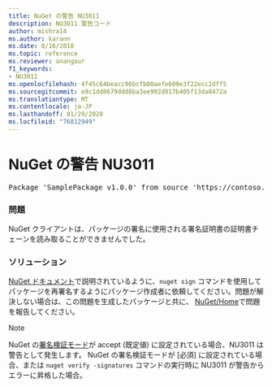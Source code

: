 ```yaml
---
title: NuGet の警告 NU3011
description: NU3011 警告コード
author: mishra14
ms.author: karann
ms.date: 8/16/2018
ms.topic: reference
ms.reviewer: anangaur
f1_keywords:
- NU3011
ms.openlocfilehash: 4f45c64beacc96bcfb80aefe609e3f22ecc2dff5
ms.sourcegitcommit: e9c1dd0679ddd8ba3ee992d817b405f13da0472a
ms.translationtype: MT
ms.contentlocale: ja-JP
ms.lasthandoff: 01/29/2020
ms.locfileid: "76812949"
---
```

# <a name="nuget-warning-nu3011"></a>NuGet の警告 NU3011

<pre>Package 'SamplePackage v1.0.0' from source 'https://contoso.com/index.json': The primary signature is invalid.</pre>

### <a name="issue"></a>問題

NuGet クライアントは、パッケージの署名に使用される署名証明書の証明書チェーンを読み取ることができませんでした。


### <a name="solution"></a>ソリューション

[NuGet ドキュメント](../../create-packages/sign-a-package.md)で説明されているように、`nuget sign` コマンドを使用してパッケージを再署名するようにパッケージ作成者に依頼してください。問題が解決しない場合は、この問題を生成したパッケージと共に、 [NuGet/Home](https://github.com/NuGet/Home/issues)で問題を報告してください。


> [!Note]
> NuGet の[署名検証モード](../../consume-packages/installing-signed-packages.md#configure-package-signature-requirements)が accept (既定値) に設定されている場合、NU3011 は警告として発生します。 NuGet の署名検証モードが [必須] に設定されている場合、または `nuget verify -signatures` コマンドの実行時に NU3011 が警告からエラーに昇格した場合。 
